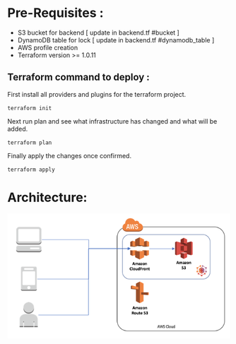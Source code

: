 # Pre-Requisites :

* S3 bucket for backend [ update in backend.tf #bucket ]
* DynamoDB table for lock [ update in backend.tf #dynamodb_table ]
* AWS profile creation
* Terraform version >= 1.0.11

## Terraform command to deploy :

First install all providers and plugins for the terraform project.

```shell
terraform init
```

Next run plan and see what infrastructure has changed and what will be added.

```shell
terraform plan
```

Finally apply the changes once confirmed.

```shell
terraform apply
```

# Architecture:

![alt text](https://github.com/rahulradhakrishnan-falcon/penni/blob/master/arch.png)





